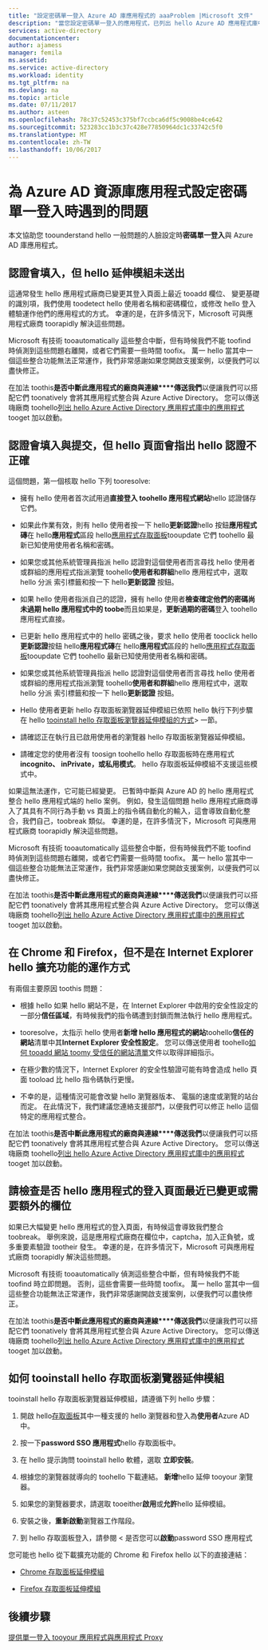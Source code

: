 ```yaml
---
title: "設定密碼單一登入 Azure AD 庫應用程式的 aaaProblem |Microsoft 文件"
description: "當您設定密碼單一登入的應用程式，已列出 hello Azure AD 應用程式庫中，了解 hello 一般問題的人臉"
services: active-directory
documentationcenter: 
author: ajamess
manager: femila
ms.assetid: 
ms.service: active-directory
ms.workload: identity
ms.tgt_pltfrm: na
ms.devlang: na
ms.topic: article
ms.date: 07/11/2017
ms.author: asteen
ms.openlocfilehash: 78c37c52453c375bf7ccbca6df5c9008be4ce642
ms.sourcegitcommit: 523283cc1b3c37c428e77850964dc1c33742c5f0
ms.translationtype: MT
ms.contentlocale: zh-TW
ms.lasthandoff: 10/06/2017
---
```

# <a name="problem-configuring-password-single-sign-on-for-an-azure-ad-gallery-application"></a>為 Azure AD 資源庫應用程式設定密碼單一登入時遇到的問題

本文協助您 toounderstand hello 一般問題的人臉設定時**密碼單一登入**與 Azure AD 庫應用程式。

## <a name="credentials-are-filled-in-but-hello-extension-does-not-submit-them"></a>認證會填入，但 hello 延伸模組未送出

這通常發生 hello 應用程式廠商已變更其登入頁面上最近 tooadd 欄位、 變更基礎的識別項，我們使用 toodetect hello 使用者名稱和密碼欄位，或修改 hello 登入體驗運作他們的應用程式的方式。 幸運的是，在許多情況下，Microsoft 可與應用程式廠商 toorapidly 解決這些問題。

Microsoft 有技術 tooautomatically 這些整合中斷，但有時候我們不能 toofind 時偵測到這些問題右離開，或者它們需要一些時間 toofix。 萬一 hello 當其中一個這些整合功能無法正常運作，我們非常感謝如果您開啟支援案例，以便我們可以盡快修正。

在加法 toothis**是否中斷此應用程式的廠商與連線****傳送我們**以便讓我們可以搭配它們 toonatively 會將其應用程式整合與 Azure Active Directory。 您可以傳送嗨廠商 toohello[列出 hello Azure Active Directory 應用程式庫中的應用程式](https://docs.microsoft.com/azure/active-directory/develop/active-directory-app-gallery-listing)tooget 加以啟動。

## <a name="credentials-are-filled-in-and-submitted-but-hello-page-indicates-hello-credentials-are-incorrect"></a>認證會填入與提交，但 hello 頁面會指出 hello 認證不正確

這個問題，第一個核取 hello 下列 tooresolve:

-   擁有 hello 使用者首次試用過**直接登入 toohello 應用程式網站**hello 認證儲存它們。

  * 如果此作業有效，則有 hello 使用者按一下 hello**更新認證**hello 按鈕**應用程式磚**在 hello**應用程式**區段 hello[應用程式存取面板](https://myapps.microsoft.com/)tooupdate 它們 toohello 最新已知使用使用者名稱和密碼。

   * 如果您或其他系統管理員指派 hello 認證對這個使用者而言尋找 hello 使用者或群組的應用程式指派瀏覽 toohello**使用者和群組**hello 應用程式中，選取 hello 分派 索引標籤和按一下 hello**更新認證** 按鈕。

-   如果 hello 使用者指派自己的認證，擁有 hello 使用者**檢查確定他們的密碼尚未過期 hello 應用程式中的 toobe**而且如果是，**更新過期的密碼**登入 toohello應用程式直接。

   * 已更新 hello 應用程式中的 hello 密碼之後，要求 hello 使用者 tooclick hello**更新認證**按鈕 hello**應用程式磚**在 hello**應用程式**區段的 hello[應用程式存取面板](https://myapps.microsoft.com/)tooupdate 它們 toohello 最新已知使用使用者名稱和密碼。

   * 如果您或其他系統管理員指派 hello 認證對這個使用者而言尋找 hello 使用者或群組的應用程式指派瀏覽 toohello**使用者和群組**hello 應用程式中，選取 hello 分派 索引標籤和按一下 hello**更新認證** 按鈕。

-   Hello 使用者更新 hello 存取面板瀏覽器延伸模組已依照 hello 執行下列步驟在 hello [tooinstall hello 存取面板瀏覽器延伸模組的方式](#how-to-install-the-access-panel-browser-extension)> 一節。

-   請確認正在執行且已啟用使用者的瀏覽器 hello 存取面板瀏覽器延伸模組。

-   請確定您的使用者沒有 toosign toohello hello 存取面板時在應用程式**incognito、 inPrivate，或私用模式**。 hello 存取面板延伸模組不支援這些模式中。

如果這無法運作，它可能已經變更。 已暫時中斷與 Azure AD 的 hello 應用程式整合 hello 應用程式端的 hello 案例。 例如，發生這個問題 hello 應用程式廠商導入了其具有不同行為手動 vs 頁面上的指令碼自動化的輸入，這會導致自動化整合，我們自己，toobreak 類似。 幸運的是，在許多情況下，Microsoft 可與應用程式廠商 toorapidly 解決這些問題。

Microsoft 有技術 tooautomatically 這些整合中斷，但有時候我們不能 toofind 時偵測到這些問題右離開，或者它們需要一些時間 toofix。 萬一 hello 當其中一個這些整合功能無法正常運作，我們非常感謝如果您開啟支援案例，以便我們可以盡快修正。

在加法 toothis**是否中斷此應用程式的廠商與連線****傳送我們**以便讓我們可以搭配它們 toonatively 會將其應用程式整合與 Azure Active Directory。 您可以傳送嗨廠商 toohello[列出 hello Azure Active Directory 應用程式庫中的應用程式](https://docs.microsoft.com/azure/active-directory/develop/active-directory-app-gallery-listing)tooget 加以啟動。

## <a name="hello-extension-works-in-chrome-and-firefox-but-not-in-internet-explorer"></a>在 Chrome 和 Firefox，但不是在 Internet Explorer hello 擴充功能的運作方式

有兩個主要原因 toothis 問題：

-   根據 hello 如果 hello 網站不是，在 Internet Explorer 中啟用的安全性設定的一部分**信任區域**，有時候我們的指令碼遭到封鎖而無法執行 hello 應用程式。

  *  tooresolve，太指示 hello 使用者**新增 hello 應用程式的網站**toohello**信任的網站**清單中其**Internet Explorer 安全性設定**。 您可以傳送使用者 toohello[如何 tooadd 網站 toomy 受信任的網站清單](https://answers.microsoft.com/en-us/ie/forum/ie9-windows_7/how-do-i-add-a-site-to-my-trusted-sites-list/98cc77c8-b364-e011-8dfc-68b599b31bf5)文件以取得詳細指示。

-   在極少數的情況下，Internet Explorer 的安全性驗證可能有時會造成 hello 頁面 tooload 比 hello 指令碼執行更慢。

   * 不幸的是，這種情況可能會改變 hello 瀏覽器版本、 電腦的速度或瀏覽的站台而定。 在此情況下，我們建議您連絡支援部門，以便我們可以修正 hello 這個特定的應用程式整合。

在加法 toothis**是否中斷此應用程式的廠商與連線****傳送我們**以便讓我們可以搭配它們 toonatively 會將其應用程式整合與 Azure Active Directory。 您可以傳送嗨廠商 toohello[列出 hello Azure Active Directory 應用程式庫中的應用程式](https://docs.microsoft.com/azure/active-directory/develop/active-directory-app-gallery-listing)tooget 加以啟動。

## <a name="check-if-hello-applications-login-page-has-changed-recently-or-requires-an-additional-field"></a>請檢查是否 hello 應用程式的登入頁面最近已變更或需要額外的欄位

如果已大幅變更 hello 應用程式的登入頁面，有時候這會導致我們整合 toobreak。 舉例來說，這是應用程式廠商在欄位中，captcha，加入正負號，或多重要素驗證 tootheir 發生。 幸運的是，在許多情況下，Microsoft 可與應用程式廠商 toorapidly 解決這些問題。

Microsoft 有技術 tooautomatically 偵測這些整合中斷，但有時候我們不能 toofind 時立即問題。 否則，這些會需要一些時間 toofix。 萬一 hello 當其中一個這些整合功能無法正常運作，我們非常感謝開啟支援案例，以便我們可以盡快修正。

在加法 toothis**是否中斷此應用程式的廠商與連線****傳送我們**以便讓我們可以搭配它們 toonatively 會將其應用程式整合與 Azure Active Directory。 您可以傳送嗨廠商 toohello[列出 hello Azure Active Directory 應用程式庫中的應用程式](https://docs.microsoft.com/azure/active-directory/develop/active-directory-app-gallery-listing)tooget 加以啟動。

## <a name="how-tooinstall-hello-access-panel-browser-extension"></a>如何 tooinstall hello 存取面板瀏覽器延伸模組

tooinstall hello 存取面板瀏覽器延伸模組，請遵循下列 hello 步驟：

1.  開啟 hello[存取面板](https://myapps.microsoft.com)其中一種支援的 hello 瀏覽器和登入為**使用者**Azure AD 中。

2.  按一下**password SSO 應用程式**hello 存取面板中。

3.  在 hello 提示詢問 tooinstall hello 軟體，選取 **立即安裝**。

4.  根據您的瀏覽器就導向的 toohello 下載連結。 **新增**hello 延伸 tooyour 瀏覽器。

5.  如果您的瀏覽器要求，請選取 tooeither**啟用**或**允許**hello 延伸模組。

6.  安裝之後，**重新啟動**瀏覽器工作階段。

7.  到 hello 存取面板登入，請參閱 < 是否您可以**啟動**password SSO 應用程式

您可能也 hello 從下載擴充功能的 Chrome 和 Firefox hello 以下的直接連結：

-   [Chrome 存取面板延伸模組](https://chrome.google.com/webstore/detail/access-panel-extension/ggjhpefgjjfobnfoldnjipclpcfbgbhl)

-   [Firefox 存取面板延伸模組](https://addons.mozilla.org/firefox/addon/access-panel-extension/)

## <a name="next-steps"></a>後續步驟
[提供單一登入 tooyour 應用程式與應用程式 Proxy](active-directory-application-proxy-sso-using-kcd.md)


